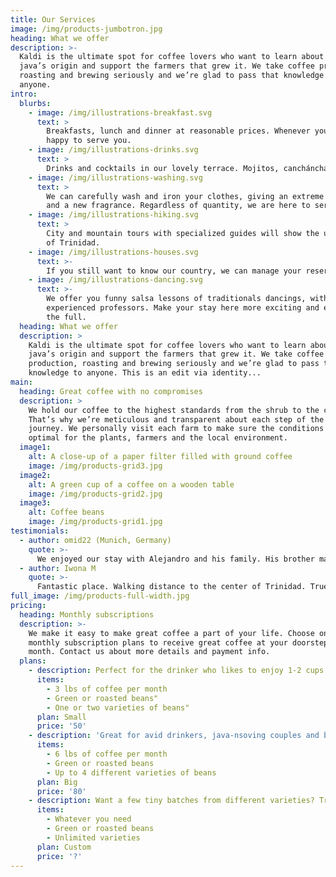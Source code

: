 ```yaml
---
title: Our Services
image: /img/products-jumbotron.jpg
heading: What we offer
description: >-
  Kaldi is the ultimate spot for coffee lovers who want to learn about their
  java’s origin and support the farmers that grew it. We take coffee production,
  roasting and brewing seriously and we’re glad to pass that knowledge to
  anyone.
intro:
  blurbs:
    - image: /img/illustrations-breakfast.svg
      text: >
        Breakfasts, lunch and dinner at reasonable prices. Whenever you wish, we will be
        happy to serve you.
    - image: /img/illustrations-drinks.svg
      text: >
        Drinks and cocktails in our lovely terrace. Mojitos, canchánchara, anything you ask.
    - image: /img/illustrations-washing.svg
      text: >
        We can carefully wash and iron your clothes, giving an extreme cleaning
        and a new fragrance. Regardless of quantity, we are here to serve you.
    - image: /img/illustrations-hiking.svg
      text: >
        City and mountain tours with specialized guides will show the uniqueness
        of Trinidad.
    - image: /img/illustrations-houses.svg
      text: >-
        If you still want to know our country, we can manage your reservation in other B&Bs. Just ask: We work for you.
    - image: /img/illustrations-dancing.svg
      text: >-
        We offer you funny salsa lessons of traditionals dancings, with
        experienced professors. Make your stay here more exciting and enjoy to
        the full. 
  heading: What we offer
  description: >
    Kaldi is the ultimate spot for coffee lovers who want to learn about their
    java’s origin and support the farmers that grew it. We take coffee
    production, roasting and brewing seriously and we’re glad to pass that
    knowledge to anyone. This is an edit via identity...
main:
  heading: Great coffee with no compromises
  description: >
    We hold our coffee to the highest standards from the shrub to the cup.
    That’s why we’re meticulous and transparent about each step of the coffee’s
    journey. We personally visit each farm to make sure the conditions are
    optimal for the plants, farmers and the local environment.
  image1:
    alt: A close-up of a paper filter filled with ground coffee
    image: /img/products-grid3.jpg
  image2:
    alt: A green cup of a coffee on a wooden table
    image: /img/products-grid2.jpg
  image3:
    alt: Coffee beans
    image: /img/products-grid1.jpg
testimonials:
  - author: omid22 (Munich, Germany)
    quote: >-
      We enjoyed our stay with Alejandro and his family. His brother makes the best Mojito, you should definitely try it. What we enjoyed the most was hanging with the friends and having a small insight about the real life in Cuba. They also helped us to organize a cab to the airport, which we appreciate a lot.
  - author: Iwona M
    quote: >-
      Fantastic place. Walking distance to the center of Trinidad. True Cuban experience. Very comfortable room with balcony, clean and spacious. The most important: great, hostable people. All service in place: organizing trips, food, drinks.
full_image: /img/products-full-width.jpg
pricing:
  heading: Monthly subscriptions
  description: >-
    We make it easy to make great coffee a part of your life. Choose one of our
    monthly subscription plans to receive great coffee at your doorstep each
    month. Contact us about more details and payment info.
  plans:
    - description: Perfect for the drinker who likes to enjoy 1-2 cups per day.
      items:
        - 3 lbs of coffee per month
        - Green or roasted beans"
        - One or two varieties of beans"
      plan: Small
      price: '50'
    - description: 'Great for avid drinkers, java-nsoving couples and bigger crowds'
      items:
        - 6 lbs of coffee per month
        - Green or roasted beans
        - Up to 4 different varieties of beans
      plan: Big
      price: '80'
    - description: Want a few tiny batches from different varieties? Try our custom plan
      items:
        - Whatever you need
        - Green or roasted beans
        - Unlimited varieties
      plan: Custom
      price: '?'
---
```


